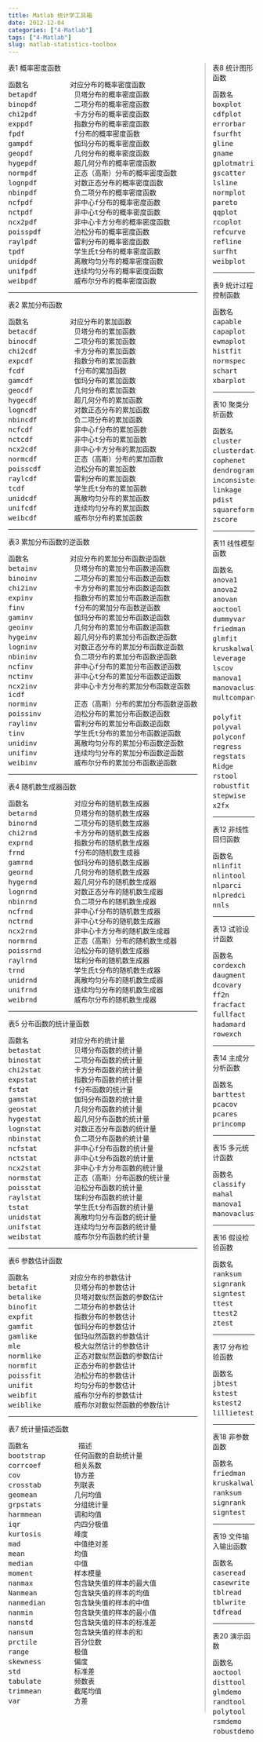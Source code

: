 ```yaml
---
title: Matlab 统计学工具箱
date: 2012-12-04
categories: ["4-Matlab"]
tags: ["4-Matlab"]
slug: matlab-statistics-toolbox
---
```


<div>
<div id="leftDivPre" style="float:left; margin-right: 1em; padding-right: 1em; border-right: solid 3px #ddd;">
表1 概率密度函数

<pre>函数名          对应分布的概率密度函数
betapdf         贝塔分布的概率密度函数
binopdf         二项分布的概率密度函数
chi2pdf         卡方分布的概率密度函数
exppdf          指数分布的概率密度函数
fpdf            f分布的概率密度函数
gampdf          伽玛分布的概率密度函数
geopdf          几何分布的概率密度函数
hygepdf         超几何分布的概率密度函数
normpdf         正态（高斯）分布的概率密度函数
lognpdf         对数正态分布的概率密度函数
nbinpdf         负二项分布的概率密度函数
ncfpdf          非中心f分布的概率密度函数
nctpdf          非中心t分布的概率密度函数
ncx2pdf         非中心卡方分布的概率密度函数
poisspdf        泊松分布的概率密度函数
raylpdf         雷利分布的概率密度函数
tpdf            学生氏t分布的概率密度函数
unidpdf         离散均匀分布的概率密度函数
unifpdf         连续均匀分布的概率密度函数
weibpdf         威布尔分布的概率密度函数</pre>
<hr />
表2 累加分布函数

<pre>函数名          对应分布的累加函数
betacdf         贝塔分布的累加函数
binocdf         二项分布的累加函数
chi2cdf         卡方分布的累加函数
expcdf          指数分布的累加函数
fcdf            f分布的累加函数
gamcdf          伽玛分布的累加函数
geocdf          几何分布的累加函数
hygecdf         超几何分布的累加函数
logncdf         对数正态分布的累加函数
nbincdf         负二项分布的累加函数
ncfcdf          非中心f分布的累加函数
nctcdf          非中心t分布的累加函数
ncx2cdf         非中心卡方分布的累加函数
normcdf         正态（高斯）分布的累加函数
poisscdf        泊松分布的累加函数
raylcdf         雷利分布的累加函数
tcdf            学生氏t分布的累加函数
unidcdf         离散均匀分布的累加函数
unifcdf         连续均匀分布的累加函数
weibcdf         威布尔分布的累加函数</pre>

<hr />
表3 累加分布函数的逆函数

<pre>函数名          对应分布的累加分布函数逆函数
betainv         贝塔分布的累加分布函数逆函数
binoinv         二项分布的累加分布函数逆函数
chi2inv         卡方分布的累加分布函数逆函数
expinv          指数分布的累加分布函数逆函数
finv            f分布的累加分布函数逆函数
gaminv          伽玛分布的累加分布函数逆函数
geoinv          几何分布的累加分布函数逆函数
hygeinv         超几何分布的累加分布函数逆函数
logninv         对数正态分布的累加分布函数逆函数
nbininv         负二项分布的累加分布函数逆函数
ncfinv          非中心f分布的累加分布函数逆函数
nctinv          非中心t分布的累加分布函数逆函数
ncx2inv         非中心卡方分布的累加分布函数逆函数
icdf
norminv         正态（高斯）分布的累加分布函数逆函数
poissinv        泊松分布的累加分布函数逆函数
raylinv         雷利分布的累加分布函数逆函数
tinv            学生氏t分布的累加分布函数逆函数
unidinv         离散均匀分布的累加分布函数逆函数
unifinv         连续均匀分布的累加分布函数逆函数
weibinv         威布尔分布的累加分布函数逆函数</pre>

<hr />
表4 随机数生成器函数

<pre>函数名           对应分布的随机数生成器
betarnd         贝塔分布的随机数生成器
binornd         二项分布的随机数生成器
chi2rnd         卡方分布的随机数生成器
exprnd          指数分布的随机数生成器
frnd            f分布的随机数生成器
gamrnd          伽玛分布的随机数生成器
geornd          几何分布的随机数生成器
hygernd         超几何分布的随机数生成器
lognrnd         对数正态分布的随机数生成器
nbinrnd         负二项分布的随机数生成器
ncfrnd          非中心f分布的随机数生成器
nctrnd          非中心t分布的随机数生成器
ncx2rnd         非中心卡方分布的随机数生成器
normrnd         正态（高斯）分布的随机数生成器
poissrnd        泊松分布的随机数生成器
raylrnd         瑞利分布的随机数生成器
trnd            学生氏t分布的随机数生成器
unidrnd         离散均匀分布的随机数生成器
unifrnd         连续均匀分布的随机数生成器
weibrnd         威布尔分布的随机数生成器</pre>

<hr />
表5 分布函数的统计量函数

<pre>函数名          对应分布的统计量
betastat        贝塔分布函数的统计量
binostat        二项分布函数的统计量
chi2stat        卡方分布函数的统计量
expstat         指数分布函数的统计量
fstat           f分布函数的统计量
gamstat         伽玛分布函数的统计量
geostat         几何分布函数的统计量
hygestat        超几何分布函数的统计量
lognstat        对数正态分布函数的统计量
nbinstat        负二项分布函数的统计量
ncfstat         非中心f分布函数的统计量
nctstat         非中心t分布函数的统计量
ncx2stat        非中心卡方分布函数的统计量
normstat        正态（高斯）分布函数的统计量
poisstat        泊松分布函数的统计量
raylstat        瑞利分布函数的统计量
tstat           学生氏t分布函数的统计量
unidstat        离散均匀分布函数的统计量
unifstat        连续均匀分布函数的统计量
weibstat        威布尔分布函数的统计量</pre>

<hr />
表6 参数估计函数

<pre>函数名          对应分布的参数估计
betafit         贝塔分布的参数估计
betalike        贝塔对数似然函数的参数估计
binofit         二项分布的参数估计
expfit          指数分布的参数估计
gamfit          伽玛分布的参数估计
gamlike         伽玛似然函数的参数估计
mle             极大似然估计的参数估计
normlike        正态对数似然函数的参数估计
normfit         正态分布的参数估计
poissfit        泊松分布的参数估计
unifit          均匀分布的参数估计
weibfit         威布尔分布的参数估计
weiblike        威布尔对数似然函数的参数估计</pre>

<hr />
表7 统计量描述函数

<pre>函数名            描述
bootstrap       任何函数的自助统计量
corrcoef        相关系数
cov             协方差
crosstab        列联表
geomean         几何均值
grpstats        分组统计量
harmmean        调和均值
iqr             内四分极值
kurtosis        峰度
mad             中值绝对差
mean            均值
median          中值
moment          样本模量
nanmax          包含缺失值的样本的最大值
Nanmean         包含缺失值的样本的均值
nanmedian       包含缺失值的样本的中值
nanmin          包含缺失值的样本的最小值
nanstd          包含缺失值的样本的标准差
nansum          包含缺失值的样本的和
prctile         百分位数
range           极值
skewness        偏度
std             标准差
tabulate        频数表
trimmean        截尾均值
var             方差</pre>
</div>
<div id="leftDivPre1">

表8 统计图形函数

<pre>函数名            描述
boxplot         箱形图
cdfplot         指数累加分布函数图
errorbar        误差条图
fsurfht         函数的交互等值线图
gline           画线
gname           交互标注图中的点
gplotmatrix     散点图矩阵
gscatter        由第三个变量分组的两个变量的散点图
lsline          在散点图中添加最小二乘拟合线
normplot        正态概率图
pareto          帕累托图
qqplot          Q-Q图
rcoplot         残差个案次序图
refcurve        参考多项式曲线
refline         参考线
surfht          数据网格的交互等值线图
weibplot        威布尔图</pre>

<hr />
表9 统计过程控制函数

<pre>函数名            描述
capable         性能指标
capaplot        性能图
ewmaplot        指数加权移动平均图
histfit         添加正态曲线的直方图
normspec        在指定的区间上绘正态密度
schart          S图
xbarplot        x条图</pre>

<hr />
表10 聚类分析函数

<pre>函数名            描述
cluster         根据linkage函数的输出创建聚类
clusterdata     根据给定数据创建聚类
cophenet        Cophenet相关系数
dendrogram      创建冰柱图
inconsistent    聚类树的不连续值
linkage         系统聚类信息
pdist           观测量之间的配对距离
squareform      距离平方矩阵
zscore          Z分数</pre>

<hr />
表11 线性模型函数

<pre>函数名            描述
anova1          单因子方差分析
anova2          双因子方差分析
anovan          多因子方差分析
aoctool         协方差分析交互工具
dummyvar        拟变量编码
friedman        Friedman检验
glmfit          一般线性模型拟合
kruskalwallis   Kruskalwallis检验
leverage        中心化杠杆值
lscov           已知协方差矩阵的最小二乘估计
manova1         单因素多元方差分析
manovacluster   多元聚类并用冰柱图表示
multcompare     多元比较
                多项式评价及误差区间估计
polyfit         最小二乘多项式拟合
polyval         多项式函数的预测值
polyconf        残差个案次序图
regress         多元线性回归
regstats        回归统计量诊断
Ridge           岭回归
rstool          多佳节又重阳维响应面可视化
robustfit       稳健回归模型拟合
stepwise        逐步回归
x2fx            用于设计矩阵的因子设置矩阵</pre>

<hr />
表12 非线性回归函数

<pre>函数名            描述
nlinfit         非线性最小二乘数据拟合（牛顿法）
nlintool        非线性模型拟合的交互式图形工具
nlparci         参数的置信区间
nlpredci        预测值的置信区间
nnls            非负最小二乘</pre>

<hr />
表13 试验设计函数

<pre>函数名            描述
cordexch        D-优化设计（列交换算法）
daugment        递增D-优化设计
dcovary         固定协方差的D-优化设计
ff2n            二水平完全析因设计
fracfact        二水平部分析因设计
fullfact        混合水平的完全析因设计
hadamard        Hadamard矩阵（正交数组）
rowexch         D-优化设计（行交换算法）</pre>

<hr />
表14 主成分分析函数

<pre>函数名            描述
barttest        Barttest检验
pcacov          源于协方差矩阵的主成分
pcares          源于主成分的方差
princomp        根据原始数据进行主成分分析</pre>

<hr />
表15 多元统计函数

<pre>函数名            描述
classify        聚类分析
mahal           马氏距离
manova1         单因素多元方差分析
manovacluster   多元聚类分析</pre>

<hr />
表16 假设检验函数

<pre>函数名            描述
ranksum         秩和检验
signrank        符号秩检验
signtest        符号检验
ttest           单样本t检验
ttest2          双样本t检验
ztest           z检验</pre>

<hr />
表17 分布检验函数

<pre>函数名            描述
jbtest          正态性的Jarque-Bera检验
kstest          单样本Kolmogorov-Smirnov检验
kstest2         双样本Kolmogorov-Smirnov检验
lillietest      正态性的Lilliefors检验</pre>

<hr />
表18 非参数函数

<pre>函数名            描述
friedman        Friedman检验
kruskalwallis   Kruskalwallis检验
ranksum         秩和检验
signrank        符号秩检验
signtest        符号检验</pre>

<hr />
表19 文件输入输出函数

<pre>函数名            描述
caseread        读取个案名
casewrite       写个案名到文件
tblread         以表格形式读数据
tblwrite        以表格形式写数据到文件
tdfread         从表格间隔形式的文件中读取文本或数值数据</pre>

<hr />
表20 演示函数

<pre>函数名            描述
aoctool         协方差分析的交互式图形工具
disttool        探察概率分布函数的GUI工具
glmdemo         一般线性模型演示
randtool        随机数生成工具
polytool        多项式拟合工具
rsmdemo         响应拟合工具
robustdemo      稳健回归拟合工具</pre>
</div>
</div>
<div style="clear:both"></div>

<script language="javascript">
if (document.getElementById("content").offsetWidth == 700) {
	document.getElementById("leftDivPre").style.float = "none";
	document.getElementById("leftDivPre").style.borderRight = "none";
	document.getElementById("leftDivPre").style.marginRight = "0em";
	document.getElementById("leftDivPre").style.paddingRight = "0em";
}
</script>